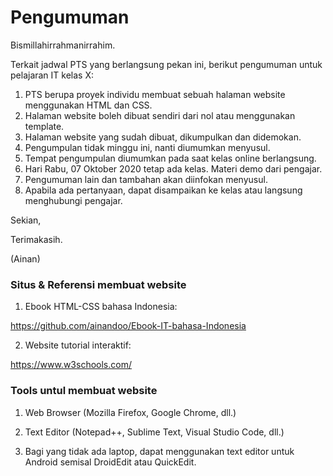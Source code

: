 # Pengumuman

Bismillahirrahmanirrahim.

Terkait jadwal PTS yang berlangsung pekan ini, berikut pengumuman untuk pelajaran IT kelas X:

1. PTS berupa proyek individu membuat sebuah halaman website menggunakan HTML dan CSS.
2. Halaman website boleh dibuat sendiri dari nol atau menggunakan template.
3. Halaman website yang sudah dibuat, dikumpulkan dan didemokan.
4. Pengumpulan tidak minggu ini, nanti diumumkan menyusul. 
5. Tempat pengumpulan diumumkan pada saat kelas online berlangsung.
6. Hari Rabu, 07 Oktober 2020 tetap ada kelas. Materi demo dari pengajar.
7. Pengumuman lain dan tambahan akan diinfokan menyusul.
8. Apabila ada pertanyaan, dapat disampaikan ke kelas atau langsung menghubungi pengajar.

Sekian,

Terimakasih.

(Ainan)

### Situs & Referensi membuat website

1. Ebook HTML-CSS bahasa Indonesia:

https://github.com/ainandoo/Ebook-IT-bahasa-Indonesia

2. Website tutorial interaktif:

https://www.w3schools.com/

### Tools untul membuat website

1. Web Browser (Mozilla Firefox, Google Chrome, dll.)

2. Text Editor (Notepad++, Sublime Text, Visual Studio Code, dll.)

3. Bagi yang tidak ada laptop, dapat menggunakan text editor untuk Android semisal DroidEdit atau QuickEdit.
